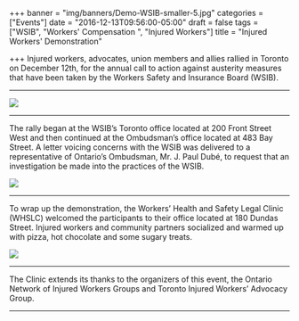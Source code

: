 +++
banner = "img/banners/Demo-WSIB-smaller-5.jpg"
categories = ["Events"]
date = "2016-12-13T09:56:00-05:00"
draft = false
tags = ["WSIB", "Workers' Compensation ", "Injured Workers"]
title = "Injured Workers' Demonstration"

+++
Injured workers, advocates, union members and allies rallied in Toronto on December 12th, for the annual call to action against austerity measures that have been taken by the Workers Safety and Insurance Board (WSIB).

* * *

![](/img/banners/Demo-WSIB-smaller-5.jpg)

* * *

The rally began at the WSIB’s Toronto office located at 200 Front Street West and then continued at the Ombudsman’s office located at 483 Bay Street. A letter voicing concerns with the WSIB was delivered to a representative of Ontario’s Ombudsman, Mr. J. Paul Dubé, to request that an investigation be made into the practices of the WSIB.

![](/img/banners/Demo-Ombudsman-smaller-3.jpg)

* * *

To wrap up the demonstration, the Workers’ Health and Safety Legal Clinic (WHSLC) welcomed the participants to their office located at 180 Dundas Street. Injured workers and community partners socialized and warmed up with pizza, hot chocolate and some sugary treats.

![](/img/banners/Demo-Pizza-smaller-3.jpg)

* * *

The Clinic extends its thanks to the organizers of this event, the Ontario Network of Injured Workers Groups and Toronto Injured Workers’ Advocacy Group.

* * *